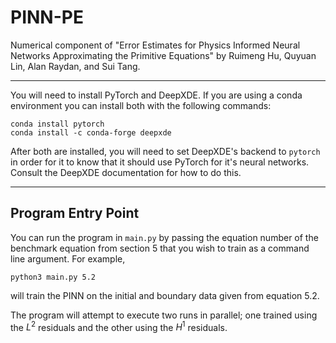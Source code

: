 # PINN-PE

Numerical component of "Error Estimates for Physics Informed Neural 
Networks Approximating the Primitive Equations" by Ruimeng Hu, Quyuan Lin, 
Alan Raydan, and Sui Tang.

---
You will need to install PyTorch and DeepXDE. If you are using a conda environment you can install both with the following commands:
```shell script
conda install pytorch
conda install -c conda-forge deepxde
```

After both are installed, you will need to set DeepXDE's backend to `pytorch` in order for it to know that it should use PyTorch for it's neural networks.
Consult the DeepXDE documentation for how to do this.

---
## Program Entry Point
You can run the program in `main.py` by passing the equation number of the benchmark equation from section 5
that you wish to train as a command line argument. For example,
```shell script
python3 main.py 5.2
```
will train the PINN on the initial and boundary data given from equation 5.2.

The program will attempt to execute two runs in parallel; one trained using the $L^2$ residuals
and the other using the $H^1$ residuals.
